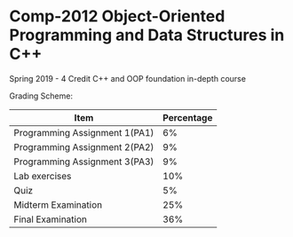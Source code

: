 # Comp-2012 Object-Oriented Programming and Data Structures in C++
Spring 2019 - 4 Credit C++ and OOP foundation in-depth course

Grading Scheme:

| Item | Percentage|
|---------|-------|
| Programming Assignment 1(PA1)  |  6%  | 
| Programming Assignment 2(PA2)  |  9%  | 
| Programming Assignment 3(PA3)  |  9%  | 
| Lab exercises  |  10%  | 
| Quiz  |  5%  | 
| Midterm Examination  |  25%  | 
| Final Examination  |  36%  | 
